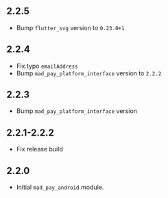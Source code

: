 ## 2.2.5

* Bump `flutter_svg` version to `0.23.0+1`

## 2.2.4

* Fix typo `emailAddress`
* Bump `mad_pay_platform_interface` version to `2.2.2`

## 2.2.3

* Bump `mad_pay_platform_interface` version

## 2.2.1-2.2.2

* Fix release build

## 2.2.0

* Initial `mad_pay_android` module.
